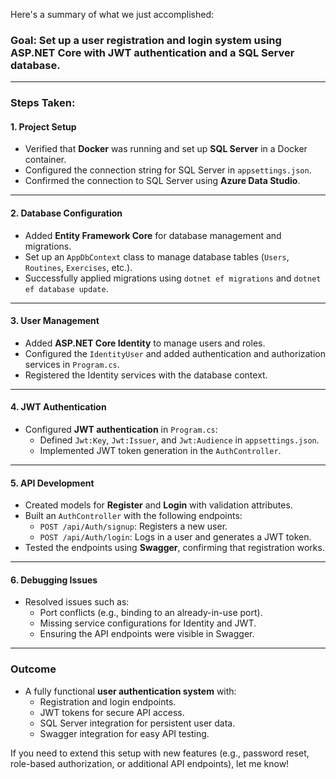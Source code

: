Here's a summary of what we just accomplished:

### **Goal:** Set up a user registration and login system using **ASP.NET Core** with **JWT authentication** and a SQL Server database.

---

### **Steps Taken:**

#### **1. Project Setup**
- Verified that **Docker** was running and set up **SQL Server** in a Docker container.
- Configured the connection string for SQL Server in `appsettings.json`.
- Confirmed the connection to SQL Server using **Azure Data Studio**.

---

#### **2. Database Configuration**
- Added **Entity Framework Core** for database management and migrations.
- Set up an `AppDbContext` class to manage database tables (`Users`, `Routines`, `Exercises`, etc.).
- Successfully applied migrations using `dotnet ef migrations` and `dotnet ef database update`.

---

#### **3. User Management**
- Added **ASP.NET Core Identity** to manage users and roles.
- Configured the `IdentityUser` and added authentication and authorization services in `Program.cs`.
- Registered the Identity services with the database context.

---

#### **4. JWT Authentication**
- Configured **JWT authentication** in `Program.cs`:
  - Defined `Jwt:Key`, `Jwt:Issuer`, and `Jwt:Audience` in `appsettings.json`.
  - Implemented JWT token generation in the `AuthController`.

---

#### **5. API Development**
- Created models for **Register** and **Login** with validation attributes.
- Built an `AuthController` with the following endpoints:
  - `POST /api/Auth/signup`: Registers a new user.
  - `POST /api/Auth/login`: Logs in a user and generates a JWT token.
- Tested the endpoints using **Swagger**, confirming that registration works.

---

#### **6. Debugging Issues**
- Resolved issues such as:
  - Port conflicts (e.g., binding to an already-in-use port).
  - Missing service configurations for Identity and JWT.
  - Ensuring the API endpoints were visible in Swagger.

---

### **Outcome**
- A fully functional **user authentication system** with:
  - Registration and login endpoints.
  - JWT tokens for secure API access.
  - SQL Server integration for persistent user data.
  - Swagger integration for easy API testing.

If you need to extend this setup with new features (e.g., password reset, role-based authorization, or additional API endpoints), let me know!